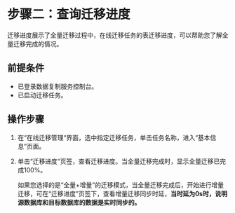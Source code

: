 # 步骤二：查询迁移进度<a name="drs_02_0006"></a>

迁移进度展示了全量迁移过程中，在线迁移任务的表迁移进度，可以帮助您了解全量迁移完成的情况。

## 前提条件<a name="section16256919193311"></a>

-   已登录数据复制服务控制台。
-   已启动迁移任务。

## 操作步骤<a name="section59386647165940"></a>

1.  在“在线迁移管理“界面，选中指定迁移任务，单击任务名称，进入“基本信息”页面。
2.  单击“迁移进度“页签，查看迁移进度。当全量迁移完成时，显示全量迁移已完成100%。

    如果您选择的是“全量+增量”的迁移模式，当全量迁移完成后，开始进行增量迁移，可在“迁移进度”页签下，查看增量迁移同步时延，**当时延为0s时，说明源数据库和目标数据库的数据是实时同步的。**


